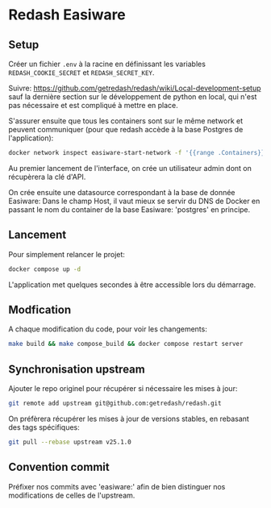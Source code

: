 # Redash Easiware

## Setup

Créer un fichier `.env` à la racine en définissant les variables `REDASH_COOKIE_SECRET` et `REDASH_SECRET_KEY`.

Suivre: https://github.com/getredash/redash/wiki/Local-development-setup
sauf la dernière section sur le développement de python en local, qui n'est pas nécessaire et est compliqué à mettre en place.

S'assurer ensuite que tous les containers sont sur le même network et peuvent communiquer (pour que redash accède à la base Postgres de l'application):

```sh
docker network inspect easiware-start-network -f '{{range .Containers}}{{println .IPv4Address "\t" .Name}}{{end}}'
```

Au premier lancement de l'interface, on crée un utilisateur admin dont on récupèrera la clé d'API.

On crée ensuite une datasource correspondant à la base de donnée Easiware:
Dans le champ Host, il vaut mieux se servir du DNS de Docker en passant le nom du container de la base Easiware: 'postgres' en principe.

## Lancement

Pour simplement relancer le projet:

```sh
docker compose up -d
```

L'application met quelques secondes à être accessible lors du démarrage.

## Modfication

A chaque modification du code, pour voir les changements:

```sh
make build && make compose_build && docker compose restart server
```

## Synchronisation upstream

Ajouter le repo originel pour récupérer si nécessaire les mises à jour:

```sh
git remote add upstream git@github.com:getredash/redash.git
```

On préfèrera récupérer les mises à jour de versions stables, en rebasant des tags spécifiques:

```sh
git pull --rebase upstream v25.1.0
```

## Convention commit

Préfixer nos commits avec 'easiware:' afin de bien distinguer nos modifications de celles de l'upstream.
